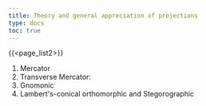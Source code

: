 ```yaml
---
title: Theory and general appreciation of projections 
type: docs
toc: true
---
```

{{<page_list2>}}

1. Mercator
2. Transverse Mercator: 
3. Gnomonic 
4. Lambert's-conical orthomorphic and Stegorographic
